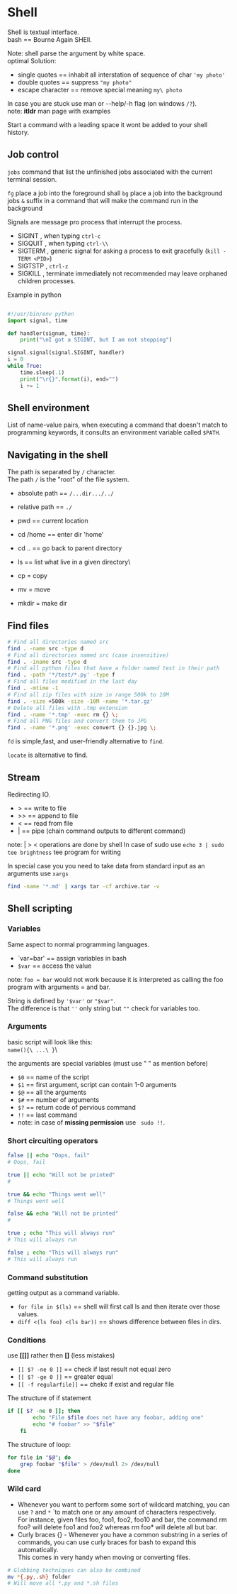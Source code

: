 # Shell

Shell is textual interface.\
bash == Bourne Again SHEll.

Note: shell parse the argument by white space.\
optimal Solution:

* single quotes == inhabit all interstation of sequence of char  ` 'my photo' ` 
* double quotes == suppress  ` "my photo" ` 
* escape character == remove special meaning `my\ photo ` 

In case you are stuck use man or --help/-h flag (on windows `/?`).\
note: **itldr** man page with examples

Start a command with a leading space it wont be added to your shell history.

## Job control 

`jobs` command that list the unfinished jobs associated with the current terminal session. 

`fg` place a job into the foreground shall 
`bg` place a job into the background jobs
`&` suffix in a command that will make the command run in the background

Signals are message pro process that interrupt the process.

* SIGINT , when typing `ctrl-c`
* SIGQUIT , when typing `ctrl-\\`
* SIGTERM , generic signal for asking a process to exit gracefully (`kill -TERM <PID>`)
* SIGTSTP , `ctrl-z`
* SIGKILL , terminate immediately not recommended may leave orphaned children processes.

Example in python

```python

#!/usr/bin/env python
import signal, time

def handler(signum, time):
    print("\nI got a SIGINT, but I am not stopping")

signal.signal(signal.SIGINT, handler)
i = 0
while True:
    time.sleep(.1)
    print("\r{}".format(i), end="")
    i += 1

```

## Shell environment

List of name-value pairs,
when executing a command that doesn't match to programming keywords,
it consults an environment variable called `$PATH`.

## Navigating in the shell
The path is separated by 
`/`
character.\
The path 
`/`
is the "root" of the file system.

* absolute path == 
`/...dir.../../`
* relative path ==
`./`

* pwd == current location
* cd /home == enter dir 'home'
* cd .. == go back to parent directory
* ls == list what live in a given directory\
* cp = copy
* mv = move
* mkdir = make dir

## Find files

```bash
# Find all directories named src
find . -name src -type d
# Find all directories named src (case insensitive)
find . -iname src -type d
# Find all python files that have a folder named test in their path
find . -path '*/test/*.py' -type f
# Find all files modified in the last day
find . -mtime -1
# Find all zip files with size in range 500k to 10M
find . -size +500k -size -10M -name '*.tar.gz'
# Delete all files with .tmp extension
find . -name '*.tmp' -exec rm {} \;
# Find all PNG files and convert them to JPG
find . -name '*.png' -exec convert {} {}.jpg \;
```

`fd` is simple,fast, and user-friendly alternative to `find`.

`locate` is alternative to find.

## Stream
Redirecting IO.

* \> == write to file
* \>> == append to file
* < == read from file
* | == pipe (chain command outputs to different command)

note: | > < operations are done by shell In case of sudo use
`echo 3 | sudo tee brightness`
tee program for writing

In special case you you need to take data from standard input as an arguments use `xargs`

```bash
find -name '*.md' | xargs tar -cf archive.tar -v
```
## Shell scripting

### Variables

Same aspect to normal programming languages.

* `var=bar' == assign variables in bash
* `$var` == access the value

note: `foo = bar` would not work because it is interpreted as calling the foo program with arguments = and bar.

String is defined by `'$var'` or `"$var"`.\
The difference is that `''` only string but `""` check for variables too.

### Arguments

basic script will look like this:\
`name(){\
...\
}`\

the arguments are special variables (must use " " as mention before)

* `$0` == name of the script
* `$1` == first argument, script can contain 1-0 arguments
* `$@` == all the arguments
* `$#` == number of arguments
* `$?` == return code of pervious command
* `!!` == last command
*  note: in case of **missing permission** use ` sudo !!`.

### Short circuiting operators

```bash
false || echo "Oops, fail"
# Oops, fail

true || echo "Will not be printed"
#

true && echo "Things went well"
# Things went well

false && echo "Will not be printed"
#

true ; echo "This will always run"
# This will always run

false ; echo "This will always run"
# This will always run
```

### Command substitution

getting output as a command variable.

* `for file in $(ls)` == shell will first call ls and then iterate over those values.
* `diff <(ls foo) <(ls bar))` == shows difference between files in dirs.

### Conditions

use **[[]]** rather then **[]** (less mistakes)

* `[[ $? -ne 0 ]]` == check if last result not equal zero
* `[[ $? -ge 0 ]]` == greater equal
* `[[ -f regularfile]]` == chekc if exist and regular file

The structure of if statement
```bash
if [[ $? -ne 0 ]]; then
        echo "File $file does not have any foobar, adding one"
        echo "# foobar" >> "$file"
    fi
```

The structure of loop:
```bash
for file in "$@"; do
    grep foobar "$file" > /dev/null 2> /dev/null
done
```

### Wild card

* Whenever you want to perform some sort of wildcard matching, you can use `?` and `*` `to match one or any amount of characters respectively.\
  For instance, given files foo, foo1, foo2, foo10 and bar, the command rm foo? will delete foo1 and foo2 whereas rm foo* will delete all but bar.
* Curly braces {} - Whenever you have a common substring in a series of commands, you can use curly braces for bash to expand this automatically.\
  This comes in very handy when moving or converting files.
```bash
# Globbing techniques can also be combined
mv *{.py,.sh} folder
# Will move all *.py and *.sh files
```
